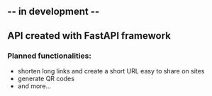 -- **in development** --
---
## API created with FastAPI framework
### Planned functionalities:
- shorten long links and create a short URL easy to share on sites
- generate QR codes
- and more...